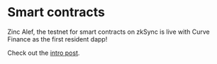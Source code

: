 # Smart contracts

Zinc Alef, the testnet for smart contracts on zkSync is live with Curve Finance as the first resident dapp!

Check out the [intro post](https://medium.com/@matterlabs/5a72c496b350).

